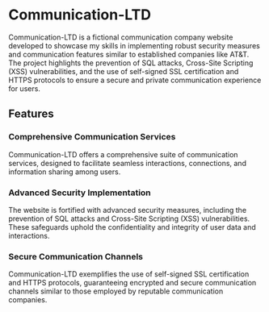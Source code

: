 # Communication-LTD

Communication-LTD is a fictional communication company website developed to showcase my skills in implementing robust security measures and communication features similar to established companies like AT&T. The project highlights the prevention of SQL attacks, Cross-Site Scripting (XSS) vulnerabilities, and the use of self-signed SSL certification and HTTPS protocols to ensure a secure and private communication experience for users.

## Features

### Comprehensive Communication Services
Communication-LTD offers a comprehensive suite of communication services, designed to facilitate seamless interactions, connections, and information sharing among users.

### Advanced Security Implementation
The website is fortified with advanced security measures, including the prevention of SQL attacks and Cross-Site Scripting (XSS) vulnerabilities. These safeguards uphold the confidentiality and integrity of user data and interactions.

### Secure Communication Channels
Communication-LTD exemplifies the use of self-signed SSL certification and HTTPS protocols, guaranteeing encrypted and secure communication channels similar to those employed by reputable communication companies.
